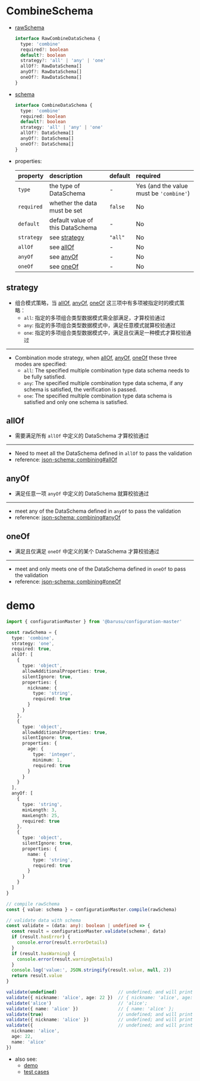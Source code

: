 # CombineSchema
  * [rawSchema][]
    ```typescript
    interface RawCombineDataSchema {
      type: 'combine'
      required?: boolean
      default?: boolean
      strategy?: 'all' | 'any' | 'one'
      allOf?: RawDataSchema[]
      anyOf?: RawDataSchema[]
      oneOf?: RawDataSchema[]
    }
    ```

  * [schema][]
    ```typescript
    interface CombineDataSchema {
      type: 'combine'
      required: boolean
      default?: boolean
      strategy: 'all' | 'any' | 'one'
      allOf?: DataSchema[]
      anyOf?: DataSchema[]
      oneOf?: DataSchema[]
    }
    ```

  * properties:

     property   | description                       | default | required
    :-----------|:----------------------------------|:--------|:---------------------------------------
     `type`     | the type of DataSchema            | -       | Yes (and the value must be `'combine'`)
     `required` | whether the data must be set      | `false` | No
     `default`  | default value of this DataSchema  | -       | No
     `strategy` | see [strategy][]                  | `"all"` | No
     `allOf`    | see [allOf][]                     | -       | No
     `anyOf`    | see [anyOf][]                     | -       | No
     `oneOf`    | see [oneOf][]                     | -       | No


  ## strategy
  * 组合模式策略，当 [allOf][], [anyOf][], [oneOf][] 这三项中有多项被指定时的模式策略：
    - `all`: 指定的多项组合类型数据模式需全部满足，才算校验通过
    - `any`: 指定的多项组合类型数据模式中，满足任意模式就算校验通过
    - `one`: 指定的多项组合类型数据模式中，满足且仅满足一种模式才算校验通过

  ---

  * Combination mode strategy, when [allOf][], [anyOf][], [oneOf][] these three modes are specified:
    - `all`: The specified multiple combination type data schema needs to be fully satisfied.
    - `any`: The specified multiple combination type data schema, if any schema is satisfied, the verification is passed.
    - `one`: The specified multiple combination type data schema is satisfied and only one schema is satisfied.

  ## allOf
  * 需要满足所有 `allOf` 中定义的 DataSchema 才算校验通过

  ---

  * Need to meet all the DataSchema defined in `allOf` to pass the validation
  * reference: [json-schema: combining#allOf](https://json-schema.org/understanding-json-schema/reference/combining.html#allof)

  ## anyOf
  * 满足任意一项 `anyOf` 中定义的 DataSchema 就算校验通过

  ---

  * meet any of the DataSchema defined in `anyOf` to pass the validation
  * reference: [json-schema: combining#anyOf](https://json-schema.org/understanding-json-schema/reference/combining.html#anyof)


  ## oneOf
  * 满足且仅满足 `oneOf` 中定义的某个 DataSchema 才算校验通过

  ---
  * meet and only meets one of the DataSchema defined in `oneOf` to pass the validation
  * reference: [json-schema: combining#oneOf](https://json-schema.org/understanding-json-schema/reference/combining.html#oneof)


# demo

  ```typescript
  import { configurationMaster } from '@barusu/configuration-master'

  const rawSchema = {
    type: 'combine',
    strategy: 'one',
    required: true,
    allOf: [
      {
        type: 'object',
        allowAdditionalProperties: true,
        silentIgnore: true,
        properties: {
          nickname: {
            type: 'string',
            required: true
          }
        }
      },
      {
        type: 'object',
        allowAdditionalProperties: true,
        silentIgnore: true,
        properties: {
          age: {
            type: 'integer',
            minimum: 1,
            required: true
          }
        }
      }
    ],
    anyOf: [
      {
        type: 'string',
        minLength: 3,
        maxLength: 25,
        required: true
      },
      {
        type: 'object',
        silentIgnore: true,
        properties: {
          name: {
            type: 'string',
            required: true
          }
        }
      }
    ]
  }

  // compile rawSchema
  const { value: schema } = configurationMaster.compile(rawSchema)

  // validate data with schema
  const validate = (data: any): boolean | undefined => {
    const result = configurationMaster.validate(schema!, data)
    if (result.hasError) {
      console.error(result.errorDetails)
    }
    if (result.hasWarning) {
      console.error(result.warningDetails)
    }
    console.log('value:', JSON.stringify(result.value, null, 2))
    return result.value
  }

  validate(undefined)                       // undefined; and will print errors (`required` is not satisfied)
  validate({ nickname: 'alice', age: 22 })  // { nickname: 'alice', age: 22 };
  validate('alice')                         // 'alice';
  validate({ name: 'alice' })               // { name: 'alice' };
  validate(true)                            // undefined; and will print errors (`strategy` is not satisfied: `allOf` and `anyOf` both are not satisfied)
  validate({ nickname: 'alice' })           // undefined; and will print errors (`strategy` is not satisfied: `allOf` and `anyOf` both are not satisfied)
  validate({                                // undefined; and will print errors (`strategy` is not satisfied: `allOf` and `anyOf` both are satisfied)
    nickname: 'alice',
    age: 22,
    name: 'alice'
  })
  ```

* also see:
  - [demo][]
  - [test cases][test-cases]


[rawSchema]: ../../src/schema/combine.ts#RawCombineDataSchema
[schema]: ../../src/schema/combine.ts#CombineDataSchema
[demo]: ../../demo/combine
[test-cases]: ../../test/cases/data-schema/combine-schema

[strategy]: #strategy
[allOf]: #allOf
[anyOf]: #anyOf
[oneOf]: #oneOf
